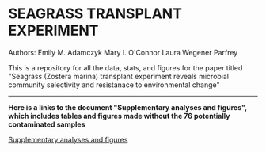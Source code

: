 # SEAGRASS TRANSPLANT EXPERIMENT

Authors:
Emily M. Adamczyk
Mary I. O'Connor
Laura Wegener Parfrey


This is a repository for all the data, stats, and figures for the paper titled "Seagrass (Zostera marina) transplant experiment reveals microbial community selectivity and resistanace to environmental change"

---------------------------------------------------------------------------------------------------------------------------------

**Here is a links to the document "Supplementary analyses and figures", which includes tables and figures made without the 76 potentially contaminated samples**

[Supplementary analyses and figures](https://github.com/eadamczyk/seagrass_transplant_experiment/blob/87722d608e171cf7ea92b41f46e4883c1c8a62b2/Adamczyk_SupplementaryAnalysesFigures_MolecularEcology_20220119.docx)
